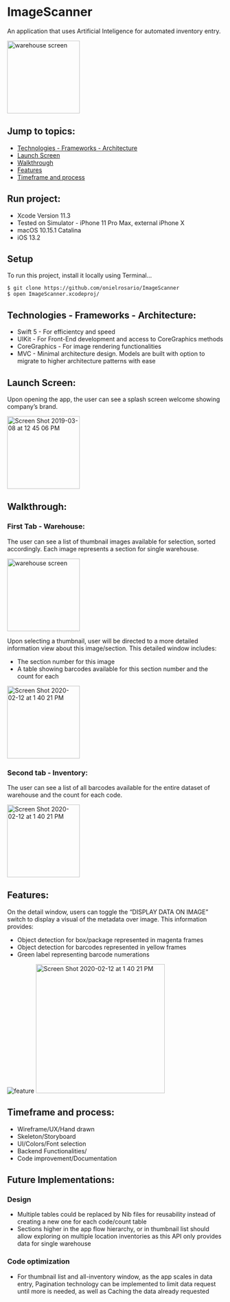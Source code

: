 # ImageScanner
An application that uses Artificial Inteligence for automated inventory entry. 

<img width="169" alt="warehouse screen" src="https://user-images.githubusercontent.com/43827399/74472215-cd829180-4e5e-11ea-8d22-ef293d3665eb.png">

## Jump to topics:
* [Technologies - Frameworks - Architecture](https://github.com/onielrosario/ImageScanner#technologies---frameworks---architecture)
* [Launch Screen](https://github.com/onielrosario/ImageScanner#launch-screen)
* [Walkthrough](https://github.com/onielrosario/ImageScanner#walkthrough)
* [Features](https://github.com/onielrosario/ImageScanner#features)
* [Timeframe and process](https://github.com/onielrosario/ImageScanner#timeframe-and-process)

## Run project:

* Xcode Version 11.3 
* Tested on Simulator - iPhone 11 Pro Max,  external iPhone X
* macOS 10.15.1  Catalina
* iOS 13.2

## Setup
To run this project, install it locally using Terminal...
```
$ git clone https://github.com/onielrosario/ImageScanner
$ open ImageScanner.xcodeproj/
```

## Technologies - Frameworks - Architecture:

* Swift 5 - For efficientcy and speed
* UIKit - For Front-End development and access to CoreGraphics methods
* CoreGraphics - For image rendering functionalities
* MVC - Minimal architecture design. Models are built with option to migrate to higher architecture patterns with ease


## Launch Screen:

Upon opening the app, the user can see a splash screen welcome showing company’s brand.

<img width="169" alt="Screen Shot 2019-03-08 at 12 45 06 PM" src="https://user-images.githubusercontent.com/43827399/74468803-b04ac480-4e58-11ea-993b-a770178430f8.png">

## Walkthrough:

### First Tab - Warehouse:

The user can see a list of thumbnail images available for selection, sorted accordingly.
Each image represents a section for single warehouse.

<img width="169" alt="warehouse screen" src="https://user-images.githubusercontent.com/43827399/74469058-264f2b80-4e59-11ea-93f4-f89cf331fa8d.png">

Upon selecting a thumbnail, user will be directed to a more detailed information view about this image/section.
This detailed window includes:

* The section number for this image
* A table showing barcodes available for this section number and the count for each

<img width="169" alt="Screen Shot 2020-02-12 at 1 40 21 PM" src="https://user-images.githubusercontent.com/43827399/74469010-11729800-4e59-11ea-8e82-5fc900ccaca5.png">

### Second tab - Inventory:

The user can see a list of all barcodes available for the entire dataset of warehouse and the count for each code.

<img width="169" alt="Screen Shot 2020-02-12 at 1 40 21 PM" src="https://user-images.githubusercontent.com/43827399/74469025-1899a600-4e59-11ea-8f2e-98c31636228c.png">

## Features:

On the detail window, users can toggle the “DISPLAY DATA ON IMAGE” switch to display a visual of the metadata  over image. 
This information provides:

* Object detection for box/package represented in magenta frames
* Object detection for barcodes represented in yellow frames
* Green label representing barcode numerations

![feature](https://user-images.githubusercontent.com/43827399/74471672-d7f05b80-4e5d-11ea-9116-b1ea25d44100.gif)
<img width="300" alt="Screen Shot 2020-02-12 at 1 40 21 PM" src="https://user-images.githubusercontent.com/43827399/74468929-ea1bcb00-4e58-11ea-9aa4-e8e674c06a1f.png">

## Timeframe and process:

* Wireframe/UX/Hand drawn
* Skeleton/Storyboard
* UI/Colors/Font selection
* Backend Functionalities/
* Code improvement/Documentation

## Future Implementations:

### Design
* Multiple tables could be replaced by Nib files for reusability instead of creating a new one for each code/count table
* Sections higher in the app flow hierarchy, or in thumbnail list should allow exploring on multiple location inventories as this API only provides data for single warehouse

### Code optimization
* For thumbnail list and all-inventory window, as the app scales in data entry, Pagination technology can be implemented to limit data request until more is needed, as well as Caching the data already requested 
